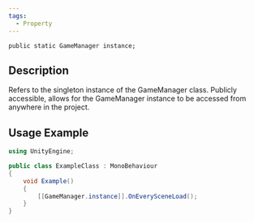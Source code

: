 ```yaml
---
tags:
  - Property
---
```

```
public static GameManager instance;
```


## Description
Refers to the singleton instance of the GameManager class.
Publicly accessible, allows for the GameManager instance to be accessed from anywhere in the project.

## Usage Example
```cs
using UnityEngine;

public class ExampleClass : MonoBehaviour
{
	void Example()
	{
		[[GameManager.instance]].OnEverySceneLoad();
	}
}
```

